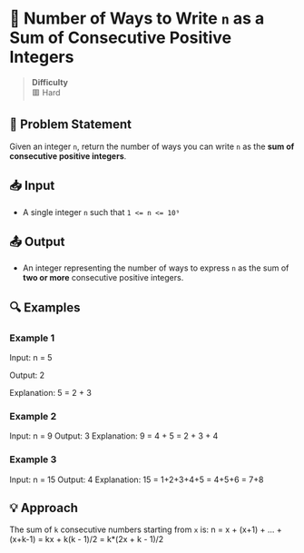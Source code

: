 # 📘 Number of Ways to Write `n` as a Sum of Consecutive Positive Integers


> **Difficulty**  
> 🟥 Hard

## 🧾 Problem Statement

Given an integer `n`, return the number of ways you can write `n` as the **sum of consecutive positive integers**.

## 📥 Input

- A single integer `n` such that `1 <= n <= 10⁹`

## 📤 Output

- An integer representing the number of ways to express `n` as the sum of **two or more** consecutive positive integers.

## 🔍 Examples

### Example 1
Input: n = 5

Output: 2

Explanation: 5 = 2 + 3

### Example 2
Input: n = 9
Output: 3
Explanation: 9 = 4 + 5 = 2 + 3 + 4

### Example 3
Input: n = 15
Output: 4
Explanation: 15 = 1+2+3+4+5 = 4+5+6 = 7+8

## 💡 Approach
The sum of `k` consecutive numbers starting from `x` is:
  n = x + (x+1) + ... + (x+k-1)
    = kx + k(k - 1)/2
    = k*(2x + k - 1)/2



